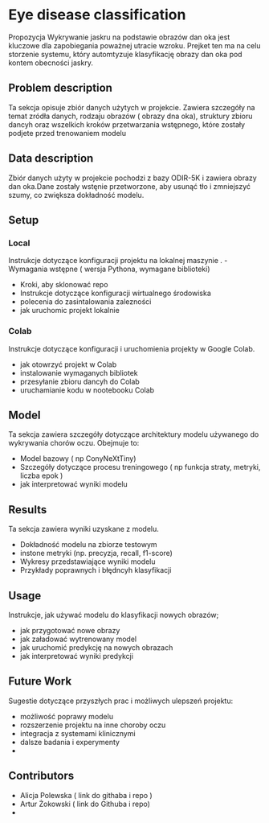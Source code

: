 # Eye disease classification

Propozycja 
Wykrywanie jaskru na podstawie obrazów dan oka jest kluczowe dla zapobiegania poważnej utracie wzroku. Prejket ten ma na celu storzenie systemu, który automtyzuje klasyfikację obrazy dan oka pod kontem obecności jaskry.

## Problem description
Ta sekcja opisuje zbiór danych użytych w projekcie. Zawiera szczegóły na temat zródła danych, rodzaju obrazów ( obrazy dna oka), struktury zbioru dancyh oraz wszelkich kroków przetwarzania wstępnego, które zostały podjete przed trenowaniem modelu

## Data description
Zbiór danych użyty w projekcie pochodzi z bazy ODIR-5K i zawiera obrazy dan oka.Dane zostały wstęnie przetworzone, aby usunąć tło i zmniejszyć szumy, co zwiększa dokładność modelu.

## Setup
### Local
Instrukcje dotyczące konfiguracji projektu na lokalnej maszynie .
-Wymagania wstępne ( wersja Pythona, wymagane biblioteki)
- Kroki, aby sklonować repo
- Instrukcje dotyczące konfiguracji wirtualnego środowiska
- polecenia do zasintalowania zalezności 
- jak uruchomic projekt lokalnie

### Colab
Instrukcje dotyczące konfiguracji i uruchomienia projekty w Google Colab. 
- jak otowrzyć projekt w Colab
- instalowanie wymaganych bibliotek
- przesyłanie zbioru dancyh do Colab
- uruchamianie kodu w nootebooku Colab

## Model
Ta sekcja zawiera szczegóły dotyczące architektury modelu używanego do wykrywania chorów oczu. Obejmuje to:
- Model bazowy ( np ConyNeXtTiny)
- Szczegóły dotyczące procesu treningowego ( np funkcja straty, metryki, liczba epok )
- jak interpretować wyniki modelu
## Results 
Ta sekcja zawiera wyniki uzyskane z modelu. 
- Dokładność modelu na zbiorze testowym
- instone metryki (np. precyzja, recall, f1-score)
- Wykresy przedstawiające wyniki modelu
- Przykłady poprawnych i błędncyh klasyfikacji 
## Usage
Instrukcje, jak używać modelu do klasyfikacji nowych obrazów;
- jak przygotować nowe obrazy 
- jak załadować wytrenowany model
- jak uruchomić predykcję na nowych obrazach
- jak interpretować wyniki predykcji
## Future Work
Sugestie dotyczące przyszłych prac i możliwych ulepszeń projektu:
- możliwość poprawy modelu
- rozszerzenie projektu na inne choroby oczu
- integracja z systemami klinicznymi 
- dalsze badania i experymenty
- 
## Contributors
- Alicja Polewska ( link do githaba i repo )
- Artur Żokowski ( link do Githuba i repo)
- 
